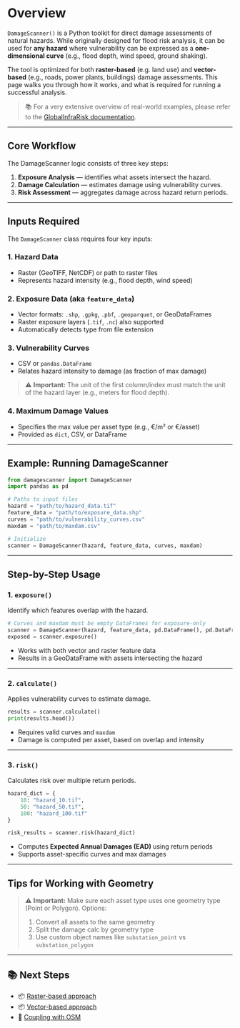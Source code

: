 # Overview

`DamageScanner()` is a Python toolkit for direct damage assessments of natural hazards. While originally designed for flood risk analysis, it can be used for **any hazard** where vulnerability can be expressed as a **one-dimensional curve** (e.g., flood depth, wind speed, ground shaking).

The tool is optimized for both **raster-based** (e.g. land use) and **vector-based** (e.g., roads, power plants, buildings) damage assessments. This page walks you through how it works, and what is required for running a successful analysis.

> 📚 For a very extensive overview of real-world examples, please refer to the [GlobalInfraRisk documentation](https://vu-ivm.github.io/GlobalInfraRisk/).

---

## Core Workflow

The DamageScanner logic consists of three key steps:

1. **Exposure Analysis** — identifies what assets intersect the hazard.
2. **Damage Calculation** — estimates damage using vulnerability curves.
3. **Risk Assessment** — aggregates damage across hazard return periods.

---

## Inputs Required

The `DamageScanner` class requires four key inputs:

### 1. **Hazard Data**
- Raster (GeoTIFF, NetCDF) or path to raster files
- Represents hazard intensity (e.g., flood depth, wind speed)

### 2. **Exposure Data** (aka `feature_data`)
- Vector formats: `.shp`, `.gpkg`, `.pbf`, `.geoparquet`, or GeoDataFrames
- Raster exposure layers (`.tif`, `.nc`) also supported
- Automatically detects type from file extension

### 3. **Vulnerability Curves**
- CSV or `pandas.DataFrame`
- Relates hazard intensity to damage (as fraction of max damage)

> ⚠️ **Important:** The unit of the first column/index must match the unit of the hazard layer (e.g., meters for flood depth).

### 4. **Maximum Damage Values**
- Specifies the max value per asset type (e.g., €/m² or €/asset)
- Provided as `dict`, CSV, or DataFrame

---

## Example: Running DamageScanner

```python
from damagescanner import DamageScanner
import pandas as pd

# Paths to input files
hazard = "path/to/hazard_data.tif"
feature_data = "path/to/exposure_data.shp"
curves = "path/to/vulnerability_curves.csv"
maxdam = "path/to/maxdam.csv"

# Initialize
scanner = DamageScanner(hazard, feature_data, curves, maxdam)
```

---

## Step-by-Step Usage

### 1. `exposure()`
Identify which features overlap with the hazard.

```python
# Curves and maxdam must be empty DataFrames for exposure-only
scanner = DamageScanner(hazard, feature_data, pd.DataFrame(), pd.DataFrame())
exposed = scanner.exposure()
```

- Works with both vector and raster feature data
- Results in a GeoDataFrame with assets intersecting the hazard

---

### 2. `calculate()`
Applies vulnerability curves to estimate damage.

```python
results = scanner.calculate()
print(results.head())
```

- Requires valid curves and `maxdam`
- Damage is computed per asset, based on overlap and intensity

---

### 3. `risk()`
Calculates risk over multiple return periods.

```python
hazard_dict = {
    10: "hazard_10.tif",
    50: "hazard_50.tif",
    100: "hazard_100.tif"
}

risk_results = scanner.risk(hazard_dict)
```

- Computes **Expected Annual Damages (EAD)** using return periods
- Supports asset-specific curves and max damages

---

## Tips for Working with Geometry

> ⚠️ **Important:** Make sure each asset type uses one geometry type (Point or Polygon). Options:
>
> 1. Convert all assets to the same geometry
> 2. Split the damage calc by geometry type
> 3. Use custom object names like `substation_point` vs `substation_polygon`

---

## 📚 Next Steps

- 📦 [Raster-based approach](raster.md)
- 📦 [Vector-based approach](vector.md)
- 🧭 [Coupling with OSM](osm.md)


